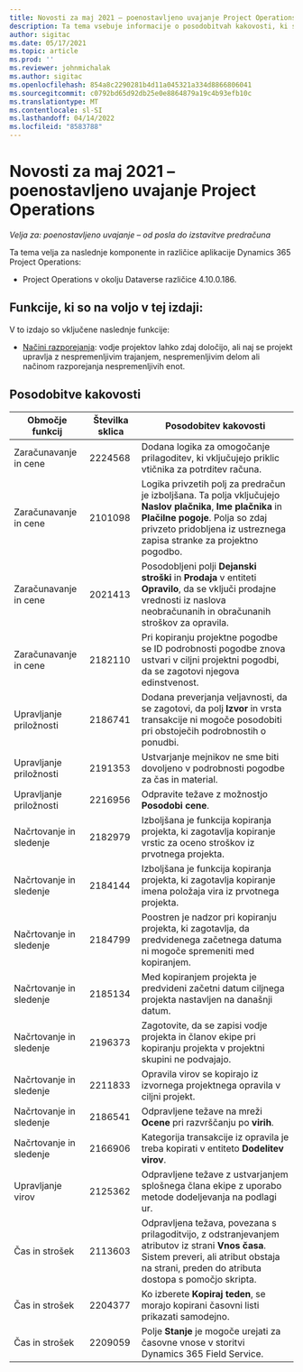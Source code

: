 ```yaml
---
title: Novosti za maj 2021 – poenostavljeno uvajanje Project Operations
description: Ta tema vsebuje informacije o posodobitvah kakovosti, ki so bile na voljo v izdaji za poenostavljeno uvajanje Project Operations maja 2021.
author: sigitac
ms.date: 05/17/2021
ms.topic: article
ms.prod: ''
ms.reviewer: johnmichalak
ms.author: sigitac
ms.openlocfilehash: 854a8c2290281b4d11a045321a334d8866806041
ms.sourcegitcommit: c0792bd65d92db25e0e8864879a19c4b93efb10c
ms.translationtype: MT
ms.contentlocale: sl-SI
ms.lasthandoff: 04/14/2022
ms.locfileid: "8583788"
---
```

# <a name="whats-new-may-2021---project-operations-lite-deployment"></a>Novosti za maj 2021 – poenostavljeno uvajanje Project Operations

_Velja za: poenostavljeno uvajanje – od posla do izstavitve predračuna_

Ta tema velja za naslednje komponente in različice aplikacije Dynamics 365 Project Operations:

   - Project Operations v okolju Dataverse različice 4.10.0.186.

## <a name="features-included-in-this-release"></a>Funkcije, ki so na voljo v tej izdaji:

V to izdajo so vključene naslednje funkcije:

- [Načini razporejanja](../../project-management/scheduling-modes.md): vodje projektov lahko zdaj določijo, ali naj se projekt upravlja z nespremenljivim trajanjem, nespremenljivim delom ali načinom razporejanja nespremenljivih enot.

## <a name="quality-updates"></a>Posodobitve kakovosti

| **Območje funkcij** | **Številka sklica** | **Posodobitev kakovosti** |
| --- | --- | --- |
| Zaračunavanje in cene | 2224568 | Dodana logika za omogočanje prilagoditev, ki vključujejo priklic vtičnika za potrditev računa. |
| Zaračunavanje in cene | 2101098 | Logika privzetih polj za predračun je izboljšana. Ta polja vključujejo **Naslov plačnika**, **Ime plačnika** in **Plačilne pogoje**. Polja so zdaj privzeto pridobljena iz ustreznega zapisa stranke za projektno pogodbo. |
| Zaračunavanje in cene | 2021413 | Posodobljeni polji **Dejanski stroški** in **Prodaja** v entiteti **Opravilo**, da se vključi prodajne vrednosti iz naslova neobračunanih in obračunanih stroškov za opravila. |
| Zaračunavanje in cene | 2182110 | Pri kopiranju projektne pogodbe se ID podrobnosti pogodbe znova ustvari v ciljni projektni pogodbi, da se zagotovi njegova edinstvenost. |
| Upravljanje priložnosti | 2186741 | Dodana preverjanja veljavnosti, da se zagotovi, da polj **Izvor** in vrsta transakcije ni mogoče posodobiti pri obstoječih podrobnostih o ponudbi. |
| Upravljanje priložnosti | 2191353 | Ustvarjanje mejnikov ne sme biti dovoljeno v podrobnosti pogodbe za čas in material. |
| Upravljanje priložnosti | 2216956 | Odpravite težave z možnostjo **Posodobi cene**. |
| Načrtovanje in sledenje | 2182979 | Izboljšana je funkcija kopiranja projekta, ki zagotavlja kopiranje vrstic za oceno stroškov iz prvotnega projekta. |
| Načrtovanje in sledenje | 2184144 | Izboljšana je funkcija kopiranja projekta, ki zagotavlja kopiranje imena položaja vira iz prvotnega projekta. |
| Načrtovanje in sledenje | 2184799 | Poostren je nadzor pri kopiranju projekta, ki zagotavlja, da predvidenega začetnega datuma ni mogoče spremeniti med kopiranjem. |
| Načrtovanje in sledenje | 2185134 | Med kopiranjem projekta je predvideni začetni datum ciljnega projekta nastavljen na današnji datum. |
| Načrtovanje in sledenje | 2196373 | Zagotovite, da se zapisi vodje projekta in članov ekipe pri kopiranju projekta v projektni skupini ne podvajajo. |
| Načrtovanje in sledenje | 2211833 | Opravila virov se kopirajo iz izvornega projektnega opravila v ciljni projekt. |
| Načrtovanje in sledenje | 2186541 | Odpravljene težave na mreži **Ocene** pri razvrščanju po **virih**. |
| Načrtovanje in sledenje | 2166906 | Kategorija transakcije iz opravila je treba kopirati v entiteto **Dodelitev virov**. |
| Upravljanje virov | 2125362 | Odpravljene težave z ustvarjanjem splošnega člana ekipe z uporabo metode dodeljevanja na podlagi ur. |
| Čas in strošek | 2113603 | Odpravljena težava, povezana s prilagoditvijo, z odstranjevanjem atributov iz strani **Vnos časa**. Sistem preveri, ali atribut obstaja na strani, preden do atributa dostopa s pomočjo skripta. |
| Čas in strošek | 2204377 | Ko izberete **Kopiraj teden**, se morajo kopirani časovni listi prikazati samodejno. |
| Čas in strošek | 2209059 | Polje **Stanje** je mogoče urejati za časovne vnose v storitvi Dynamics 365 Field Service. |
